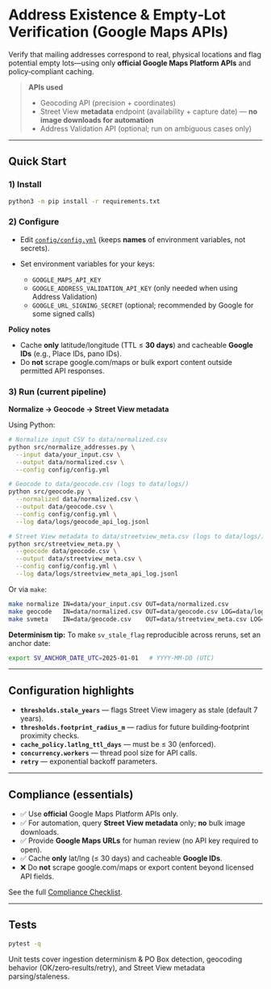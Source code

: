 # Address Existence & Empty‑Lot Verification (Google Maps APIs)

Verify that mailing addresses correspond to real, physical locations and flag potential empty lots—using only **official Google Maps Platform APIs** and policy‑compliant caching.

> **APIs used**
> - Geocoding API (precision + coordinates)
> - Street View **metadata** endpoint (availability + capture date) — **no image downloads for automation**
> - Address Validation API (optional; run on ambiguous cases only)

---

## Quick Start

### 1) Install
```bash
python3 -m pip install -r requirements.txt
```

### 2) Configure

* Edit [`config/config.yml`](config/config.yml) (keeps **names** of environment variables, not secrets).
* Set environment variables for your keys:

  * `GOOGLE_MAPS_API_KEY`
  * `GOOGLE_ADDRESS_VALIDATION_API_KEY` (only needed when using Address Validation)
  * `GOOGLE_URL_SIGNING_SECRET` (optional; recommended by Google for some signed calls)

**Policy notes**

* Cache **only** latitude/longitude (TTL ≤ **30 days**) and cacheable **Google IDs** (e.g., Place IDs, pano IDs).
* Do **not** scrape google.com/maps or bulk export content outside permitted API responses.

### 3) Run (current pipeline)

**Normalize → Geocode → Street View metadata**

Using Python:

```bash
# Normalize input CSV to data/normalized.csv
python src/normalize_addresses.py \
  --input data/your_input.csv \
  --output data/normalized.csv \
  --config config/config.yml

# Geocode to data/geocode.csv (logs to data/logs/)
python src/geocode.py \
  --normalized data/normalized.csv \
  --output data/geocode.csv \
  --config config/config.yml \
  --log data/logs/geocode_api_log.jsonl

# Street View metadata to data/streetview_meta.csv (logs to data/logs/)
python src/streetview_meta.py \
  --geocode data/geocode.csv \
  --output data/streetview_meta.csv \
  --config config/config.yml \
  --log data/logs/streetview_meta_api_log.jsonl
```

Or via `make`:

```bash
make normalize IN=data/your_input.csv OUT=data/normalized.csv
make geocode   IN=data/normalized.csv OUT=data/geocode.csv LOG=data/logs/geocode_api_log.jsonl
make svmeta    IN=data/geocode.csv    OUT=data/streetview_meta.csv LOG=data/logs/streetview_meta_api_log.jsonl
```

**Determinism tip:** To make `sv_stale_flag` reproducible across reruns, set an anchor date:

```bash
export SV_ANCHOR_DATE_UTC=2025-01-01   # YYYY-MM-DD (UTC)
```

---

## Configuration highlights

* **`thresholds.stale_years`** — flags Street View imagery as stale (default 7 years).
* **`thresholds.footprint_radius_m`** — radius for future building‑footprint proximity checks.
* **`cache_policy.latlng_ttl_days`** — must be ≤ 30 (enforced).
* **`concurrency.workers`** — thread pool size for API calls.
* **`retry`** — exponential backoff parameters.

---

## Compliance (essentials)

* ✅ Use **official** Google Maps Platform APIs only.
* ✅ For automation, query **Street View metadata** only; **no** bulk image downloads.
* ✅ Provide **Google Maps URLs** for human review (no API key required to open).
* ✅ Cache **only** lat/lng (≤ 30 days) and cacheable **Google IDs**.
* ❌ Do **not** scrape google.com/maps or export content beyond licensed API fields.

See the full [Compliance Checklist](docs/compliance_checklist.md).

---

## Tests

```bash
pytest -q
```

Unit tests cover ingestion determinism & PO Box detection, geocoding behavior (OK/zero‑results/retry), and Street View metadata parsing/staleness.
